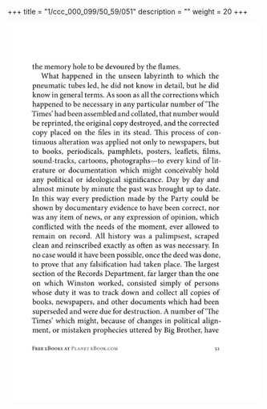 +++
title = "1/ccc_000_099/50_59/051"
description = ""
weight = 20
+++

<img class="center-fit-jpg" src="/jpg_/out_jpg_1984__051.jpg" ></img>

